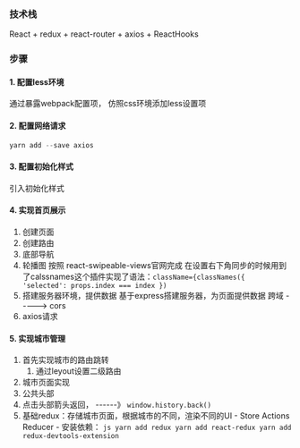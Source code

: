 ### 技术栈
React + redux + react-router + axios + ReactHooks


### 步骤
#### 1. 配置less环境
通过暴露webpack配置项， 仿照css环境添加less设置项

#### 2. 配置网络请求

```js
yarn add --save axios
```

#### 3. 配置初始化样式
引入初始化样式

#### 4. 实现首页展示
1. 创建页面
2. 创建路由
3. 底部导航
4. 轮播图
  按照 react-swipeable-views官网完成
  在设置右下角同步的时候用到了calssnames这个插件实现了语法：`className={classNames({ 'selected': props.index === index })`
5. 搭建服务器环境，提供数据
  基于express搭建服务器，为页面提供数据
  跨域 -----> cors
6. axios请求
#### 5. 实现城市管理
1. 首先实现城市的路由跳转
    1. 通过leyout设置二级路由
2. 城市页面实现
  1. 公共头部
  2. 点击头部箭头返回， ------》 `window.history.back()`
  3. 基础redux：存储城市页面，根据城市的不同，渲染不同的UI
    - Store  Actions  Reducer 
    - 安装依赖： 
    ```js
      yarn add redux
      yarn add react-redux
      yarn add redux-devtools-extension
    ```
